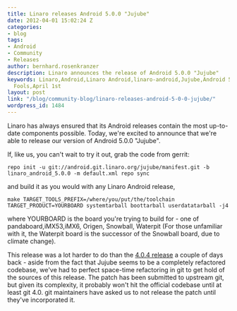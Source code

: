 ```yaml
---
title: Linaro releases Android 5.0.0 "Jujube"
date: 2012-04-01 15:02:24 Z
categories:
- blog
tags:
- Android
- Community
- Releases
author: bernhard.rosenkranzer
description: Linaro announces the release of Android 5.0.0 "Jujube"
keywords: Linaro,Android,Linaro Android,linaro-android,Jujube,Android 5.0.0,April
  Fools,April 1st
layout: post
link: "/blog/community-blog/linaro-releases-android-5-0-0-jujube/"
wordpress_id: 1484
---
```


Linaro has always ensured that its Android releases contain the most up-to-date components possible. Today, we're excited to announce that we're able to release our version of Android 5.0.0 "Jujube".

If, like us, you can't wait to try it out, grab the code from gerrit:

`repo init -u git://android.git.linaro.org/jujube/manifest.git -b linaro_android_5.0.0 -m default.xml
repo sync`

and build it as you would with any Linaro Android release,

`make TARGET_TOOLS_PREFIX=/where/you/put/the/toolchain TARGET_PRODUCT=YOURBOARD systemtarball boottarball userdatatarball -j4`

where YOURBOARD is the board you're trying to build for - one of pandaboard,iMX53,iMX6, Origen, Snowball, Waterpit (For those unfamiliar with it, the Waterpit board is the successor of the Snowball board, due to climate change).

This release was a lot harder to do than the [4.0.4 release](/blog/linaro-android-updated-to-4-0-4/) a couple of days back - aside from the fact that Jujube seems to be a completely refactored codebase, we've had to perfect space-time refactoring in git to get hold of the sources of this release. The patch has been submitted to upstream git, but given its complexity, it probably won't hit the official codebase until at least git 4.0. git maintainers have asked us to not release the patch until they've incorporated it.